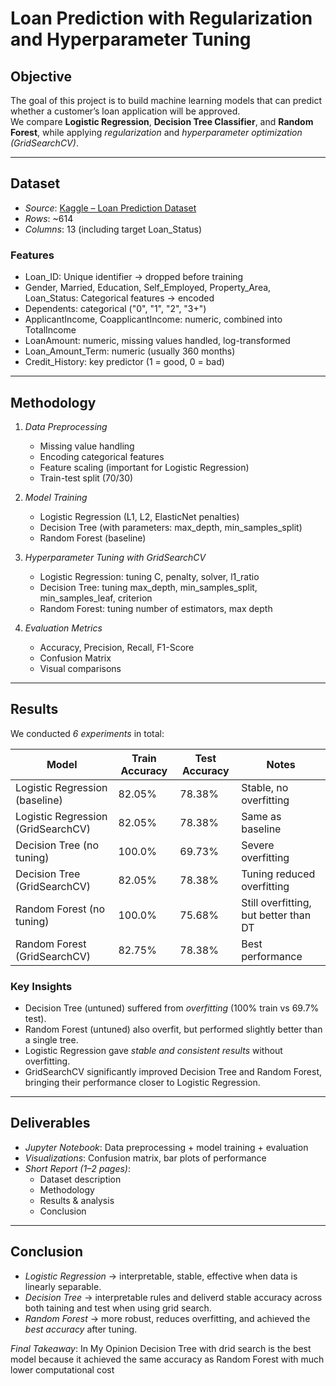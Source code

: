 # Loan Prediction with Regularization and Hyperparameter Tuning

## Objective
The goal of this project is to build machine learning models that can predict whether a customer’s loan application will be approved.  
We compare **Logistic Regression**, **Decision Tree Classifier**, and **Random Forest**, while applying *regularization* and *hyperparameter optimization (GridSearchCV)*.

---

## Dataset
- *Source*: [Kaggle – Loan Prediction Dataset](https://www.kaggle.com/datasets/ninzaami/loan-predication/data)
- *Rows*: ~614
- *Columns*: 13 (including target Loan_Status)

### Features
- Loan_ID: Unique identifier → dropped before training  
- Gender, Married, Education, Self_Employed, Property_Area, Loan_Status: Categorical features → encoded  
- Dependents: categorical ("0", "1", "2", "3+")  
- ApplicantIncome, CoapplicantIncome: numeric, combined into TotalIncome  
- LoanAmount: numeric, missing values handled, log-transformed  
- Loan_Amount_Term: numeric (usually 360 months)  
- Credit_History: key predictor (1 = good, 0 = bad)  

---

## Methodology
1. *Data Preprocessing*
   - Missing value handling  
   - Encoding categorical features  
   - Feature scaling (important for Logistic Regression)  
   - Train-test split (70/30)

2. *Model Training*
   - Logistic Regression (L1, L2, ElasticNet penalties)  
   - Decision Tree (with parameters: max_depth, min_samples_split)  
   - Random Forest (baseline)  

3. *Hyperparameter Tuning with GridSearchCV*
   - Logistic Regression: tuning C, penalty, solver, l1_ratio  
   - Decision Tree: tuning max_depth, min_samples_split, min_samples_leaf, criterion  
   - Random Forest: tuning number of estimators, max depth  

4. *Evaluation Metrics*
   - Accuracy, Precision, Recall, F1-Score  
   - Confusion Matrix  
   - Visual comparisons  

---

## Results

We conducted *6 experiments* in total:

| Model                          | Train Accuracy | Test Accuracy | Notes |
|--------------------------------|----------------|---------------|-------|
| Logistic Regression (baseline) | 82.05%         | 78.38%        | Stable, no overfitting |
| Logistic Regression (GridSearchCV) | 82.05%     | 78.38%        | Same as baseline |
| Decision Tree (no tuning)      | 100.0%         | 69.73%        | Severe overfitting |
| Decision Tree (GridSearchCV)   | 82.05%         | 78.38%        | Tuning reduced overfitting |
| Random Forest (no tuning)      | 100.0%         | 75.68%        | Still overfitting, but better than DT |
| Random Forest (GridSearchCV)   | 82.75%         | 78.38%        | Best performance |

### Key Insights
- Decision Tree (untuned) suffered from *overfitting* (100% train vs 69.7% test).  
- Random Forest (untuned) also overfit, but performed slightly better than a single tree.  
- Logistic Regression gave *stable and consistent results* without overfitting.  
- GridSearchCV significantly improved Decision Tree and Random Forest, bringing their performance closer to Logistic Regression.  

---

## Deliverables
- *Jupyter Notebook*: Data preprocessing + model training + evaluation  
- *Visualizations*: Confusion matrix, bar plots of performance  
- *Short Report (1–2 pages)*:  
  - Dataset description  
  - Methodology  
  - Results & analysis  
  - Conclusion  

---

## Conclusion
- *Logistic Regression* → interpretable, stable, effective when data is linearly separable.  
- *Decision Tree* → interpretable rules and deliverd stable accuracy across both taining and test when using grid search.  
- *Random Forest* → more robust, reduces overfitting, and achieved the *best accuracy* after tuning.  

 *Final Takeaway*: In My Opinion Decision Tree with drid search is the best model because it achieved the same accuracy as Random Forest with much lower computational cost 
